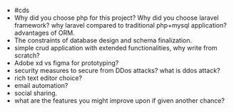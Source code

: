 - #cds
- Why did you choose php for this project? Why did you choose laravel framework? why laravel compared to traditional php+mysql application? advantages of ORM.
- The constraints of database design and schema finalization.
- simple crud application with extended functionalities, why write from scratch?
- Adobe xd vs figma for prototyping?
- security measures to secure from DDos attacks? what is ddos attack?
- rich text editor choice?
- email automation?
- social sharing.
- what are the features you might improve upon if given another chance?